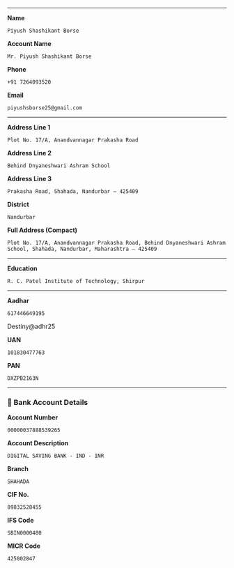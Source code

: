 
---

**Name**

```
Piyush Shashikant Borse
```

**Account Name**

```
Mr. Piyush Shashikant Borse
```

**Phone**

```
+91 7264093520
```

**Email**

```
piyushsborse25@gmail.com
```

---

**Address Line 1**

```
Plot No. 17/A, Anandvannagar Prakasha Road
```

**Address Line 2**

```
Behind Dnyaneshwari Ashram School
```

**Address Line 3**

```
Prakasha Road, Shahada, Nandurbar – 425409
```

**District**

```
Nandurbar
```

**Full Address (Compact)**

```
Plot No. 17/A, Anandvannagar Prakasha Road, Behind Dnyaneshwari Ashram School, Shahada, Nandurbar, Maharashtra – 425409
```

---

**Education**

```
R. C. Patel Institute of Technology, Shirpur
```

---

**Aadhar**

```
617446649195
```
Destiny@adhr25

**UAN**

```
101830477763
```

**PAN**

```
DXZPB2163N
```

---
### 🏦 Bank Account Details

**Account Number**

```
00000037888539265
```

**Account Description**

```
DIGITAL SAVING BANK - IND - INR
```

**Branch**

```
SHAHADA
```

**CIF No.**

```
89832528455
```

**IFS Code**

```
SBIN0000480
```

**MICR Code**

```
425002847
```

